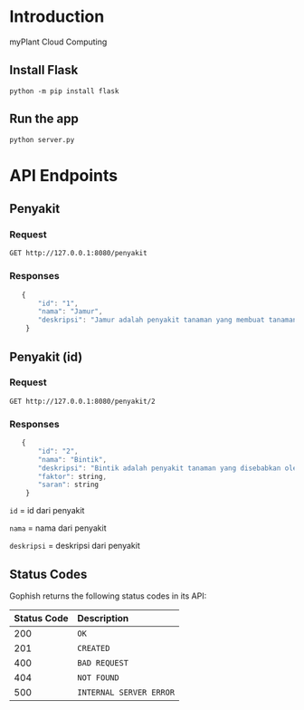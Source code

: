 # Introduction
myPlant Cloud Computing

## Install Flask

    python -m pip install flask

## Run the app

    python server.py
    
# API Endpoints

## Penyakit

### Request

```http
GET http://127.0.0.1:8080/penyakit
```

### Responses

```javascript
   {
       "id": "1",
       "nama": "Jamur",
       "deskripsi": "Jamur adalah penyakit tanaman yang membuat tanaman layu dan rusak"
    }
```

## Penyakit (id)

### Request

```http
GET http://127.0.0.1:8080/penyakit/2
```

### Responses

```javascript
   {
       "id": "2",
       "nama": "Bintik",
       "deskripsi": "Bintik adalah penyakit tanaman yang disebabkan oleh ulat dan dapat merusak daun",
       "faktor": string,
       "saran": string
    }
```

`id` = id dari penyakit

`nama` = nama dari penyakit

`deskripsi` = deskripsi dari penyakit

## Status Codes

Gophish returns the following status codes in its API:

| Status Code | Description |
| :--- | :--- |
| 200 | `OK` |
| 201 | `CREATED` |
| 400 | `BAD REQUEST` |
| 404 | `NOT FOUND` |
| 500 | `INTERNAL SERVER ERROR` |
